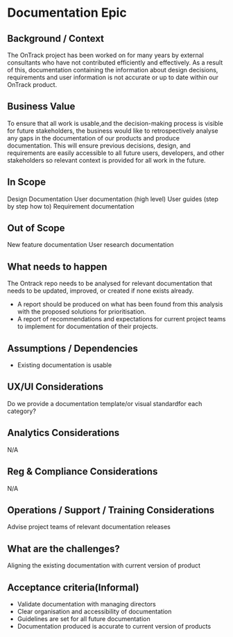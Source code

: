 # Documentation Epic

## Background / Context
The OnTrack project has been worked on for many years by external consultants who have not contributed efficiently and effectively. As a result of this, documentation containing the information about design decisions, requirements and user information is not accurate or up to date within our OnTrack product.

## Business Value
To ensure that all work is usable,and the decision-making process is visible for future stakeholders, the business would like to retrospectively analyse any gaps in the documentation of our products and produce documentation. This will ensure previous decisions, design, and requirements are easily accessible to all future users, developers, and other stakeholders so relevant context is provided for all work in the future.

## In Scope
Design Documentation
User documentation (high level)
User guides (step by step how to)
Requirement documentation

## Out of Scope
New feature documentation
User research documentation

## What needs to happen
The Ontrack repo needs to be analysed for relevant documentation that needs to be updated, improved, or created if none exists already.
- A report should be produced on what has been found from this analysis with the proposed solutions for prioritisation.
- A report of recommendations and expectations for current project teams to implement for documentation of their projects.

## Assumptions / Dependencies
- Existing documentation is usable

## UX/UI Considerations
Do we provide a documentation template/or visual standardfor each category?

## Analytics Considerations
N/A

## Reg & Compliance Considerations
N/A

## Operations / Support / Training Considerations
Advise project teams of relevant documentation releases

## What are the challenges?
Aligning the existing documentation with current version of product

## Acceptance criteria(Informal)
- Validate documentation with managing directors
- Clear organisation and accessibility of documentation
- Guidelines are set for all future documentation
- Documentation produced is accurate to current version of products